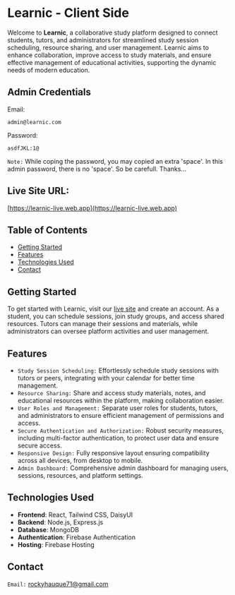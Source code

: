 # Learnic - Client Side

Welcome to **Learnic**, a collaborative study platform designed to connect students, tutors, and administrators for streamlined study session scheduling, resource sharing, and user management. Learnic aims to enhance collaboration, improve access to study materials, and ensure effective management of educational activities, supporting the dynamic needs of modern education.

## Admin Credentials

Email: 
```
admin@learnic.com
```
Password: 
``` 
asdfJKL:1@ 
```

`Note:` While coping the password, you may copied an extra 'space'. In this admin password, there is no 'space'. So be carefull. Thanks...

## Live Site URL: 

[https://learnic-live.web.app](https://learnic-live.web.app)



## Table of Contents

- [Getting Started](#getting-started)
- [Features](#features)
- [Technologies Used](#technologies-used)
- [Contact](#contact)

## Getting Started

To get started with Learnic, visit our [live site](https://www.learnic-live.web.app) and create an account. As a student, you can schedule sessions, join study groups, and access shared resources. Tutors can manage their sessions and materials, while administrators can oversee platform activities and user management.

## Features

- `Study Session Scheduling:` Effortlessly schedule study sessions with tutors or peers, integrating with your calendar for better time management.
- `Resource Sharing:` Share and access study materials, notes, and educational resources within the platform, making collaboration easier.
- `User Roles and Management:` Separate user roles for students, tutors, and administrators to ensure efficient management of permissions and access.
- `Secure Authentication and Authorization:` Robust security measures, including multi-factor authentication, to protect user data and ensure secure access.
- `Responsive Design:` Fully responsive layout ensuring compatibility across all devices, from desktop to mobile.
- `Admin Dashboard:` Comprehensive admin dashboard for managing users, sessions, resources, and platform settings.


## Technologies Used

- **Frontend**: React, Tailwind CSS, DaisyUI
- **Backend**: Node.js, Express.js
- **Database**: MongoDB
- **Authentication**: Firebase Authentication
- **Hosting**: Firebase Hosting


## Contact

`Email:` rockyhauque71@gmail.com